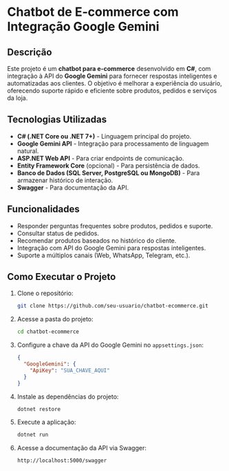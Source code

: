 # Chatbot de E-commerce com Integração Google Gemini 

## Descrição
Este projeto é um **chatbot para e-commerce** desenvolvido em **C#**, com integração à API do **Google Gemini** para fornecer respostas inteligentes e automatizadas aos clientes. O objetivo é melhorar a experiência do usuário, oferecendo suporte rápido e eficiente sobre produtos, pedidos e serviços da loja.

## Tecnologias Utilizadas
- **C# (.NET Core ou .NET 7+)** - Linguagem principal do projeto.
- **Google Gemini API** - Integração para processamento de linguagem natural.
- **ASP.NET Web API** - Para criar endpoints de comunicação.
- **Entity Framework Core** (opcional) - Para persistência de dados.
- **Banco de Dados (SQL Server, PostgreSQL ou MongoDB)** - Para armazenar histórico de interação.
- **Swagger** - Para documentação da API.

## Funcionalidades
- Responder perguntas frequentes sobre produtos, pedidos e suporte.
- Consultar status de pedidos.
- Recomendar produtos baseados no histórico do cliente.
- Integração com API do Google Gemini para respostas inteligentes.
- Suporte a múltiplos canais (Web, WhatsApp, Telegram, etc.).

## Como Executar o Projeto
1. Clone o repositório:
   ```bash
   git clone https://github.com/seu-usuario/chatbot-ecommerce.git
   ```
2. Acesse a pasta do projeto:
   ```bash
   cd chatbot-ecommerce
   ```
3. Configure a chave da API do Google Gemini no `appsettings.json`:
   ```json
   {
     "GoogleGemini": {
       "ApiKey": "SUA_CHAVE_AQUI"
     }
   }
   ```
4. Instale as dependências do projeto:
   ```bash
   dotnet restore
   ```
5. Execute a aplicação:
   ```bash
   dotnet run
   ```
6. Acesse a documentação da API via Swagger:
   ```
   http://localhost:5000/swagger
   ```



